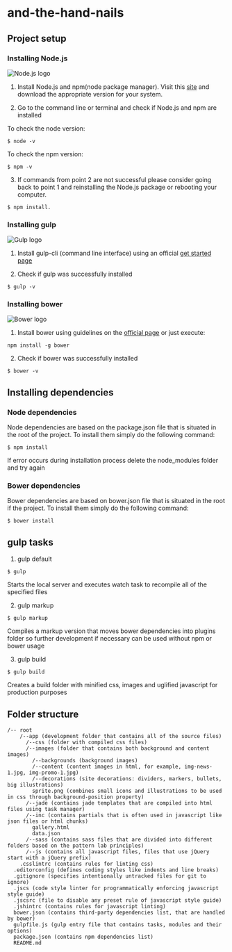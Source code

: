 # and-the-hand-nails

## Project setup
### Installing Node.js
![Node.js logo](https://camo.githubusercontent.com/3102d380158f4b2359068a8e00a53f58f4f236de/687474703a2f2f6e6f64656a732e6f72672f696d616765732f6c6f676f732f6e6f64656a732e706e67 "Node.js logo")

1) Install Node.js and npm(node package manager). Visit this [site](https://nodejs.org/en/) and download the appropriate version for your system.

2) Go to the command line or terminal and check if Node.js and npm are installed

To check the node version:
```shell
$ node -v
```

To check the npm version:
```shell
$ npm -v
```

3) If commands from point 2 are not successful please consider going back to point 1 and reinstalling the Node.js package or rebooting your computer.
```shell
$ npm install.
```
### Installing gulp


![Gulp logo](http://s3-us-west-2.amazonaws.com/i.cdpn.io/75971.jmzDf.90c44df7-1c42-4f1e-afcf-54debeba00fd.png "Gulp logo")




1) Install gulp-cli (command line interface) using an official [get started page](https://github.com/gulpjs/gulp/blob/master/docs/getting-started.md)


2) Check if gulp was successfully installed

```shell
$ gulp -v
```

### Installing bower

![Bower logo](http://bower.io/img/bower-logo.svg "Bower logo")

1) Install bower using guidelines on the [official page](http://bower.io/) or just execute:

```shell
npm install -g bower
```

2) Check if bower was successfully installed

```shell
$ bower -v
```

## Installing dependencies

### Node dependencies

Node dependencies are based on the package.json file that is situated in the root of the project. To install them simply do the following command:

```shell
$ npm install
```

If error occurs during installation process delete the node_modules folder and try again

### Bower dependencies

Bower dependencies are based on bower.json file that is situated in the root if the project. To install them simply do the following command:

```shell
$ bower install
```

## gulp tasks

1) gulp default

```shell
$ gulp
```

Starts the local server and executes watch task to recompile all of the specified files

2) gulp markup

```shell
$ gulp markup
```

Compiles a markup version that moves bower dependencies into plugins folder so further development if necessary can be used without npm or bower usage

3) gulp build

```shell
$ gulp build
```
Creates a build folder with minified css, images and uglified javascript for production purposes

## Folder structure

```
/-- root
    /--app (development folder that contains all of the source files)
      /--css (folder with compiled css files)
      /--images (folder that contains both background and content images)
        /--backgrounds (background images)
        /--content (content images in html, for example, img-news-1.jpg, img-promo-1.jpg)
        /--decorations (site decorations: dividers, markers, bullets, big illustrations)
        sprite.png (combines small icons and illustrations to be used in css through background-position property)
      /--jade (contains jade templates that are compiled into html files using task manager)
      /--inc (contains partials that is often used in javascript like json files or html chunks)
        gallery.html
        data.json
      /--sass (contains sass files that are divided into different folders based on the pattern lab principles)
      /--js (contains all javascript files, files that use jQuery start with a jQuery prefix)
    .csslintrc (contains rules for linting css)
  .editorconfig (defines coding styles like indents and line breaks)
  .gitignore (specifies intentionally untracked files for git to ignore)
  .jscs (code style linter for programmatically enforcing javascript style guide)
  .jscsrc (file to disable any preset rule of javascript style guide)
  .jshintrc (contains rules for javascript linting)
  bower.json (contains third-party dependencies list, that are handled by bower)
  gulpfile.js (gulp entry file that contains tasks, modules and their options)
  package.json (contains npm dependencies list)
  README.md
```
